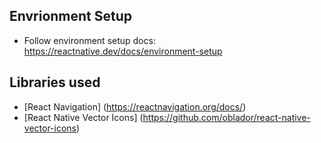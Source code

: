 ## Envrionment Setup
* Follow environment setup docs: https://reactnative.dev/docs/environment-setup

## Libraries used
* [React Navigation] (https://reactnavigation.org/docs/)
* [React Native Vector Icons] (https://github.com/oblador/react-native-vector-icons)
